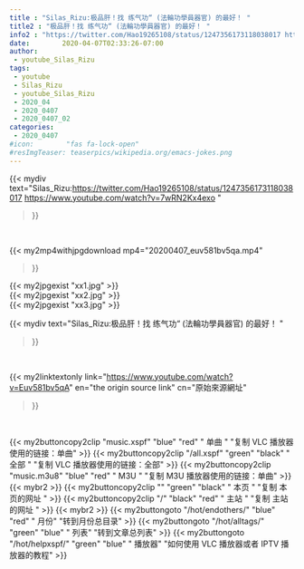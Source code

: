 ```yaml
---
title : "Silas_Rizu:极品肝！找 练气功“ (法輪功學員器官) 的最好！ "
title2 : "极品肝！找 练气功“ (法輪功學員器官) 的最好！ "
info2 : "https://twitter.com/Hao19265108/status/1247356173118038017 https://www.youtube.com/watch?v=7wRN2Kx4exo "
date:        2020-04-07T02:33:26-07:00
author:
 - youtube_Silas_Rizu
tags:
 - youtube
 - Silas_Rizu
 - youtube_Silas_Rizu
 - 2020_04
 - 2020_0407
 - 2020_0407_02
categories:
 - 2020_0407
#icon:        "fas fa-lock-open"
#resImgTeaser: teaserpics/wikipedia.org/emacs-jokes.png
---
```


{{< mydiv text="Silas_Rizu:https://twitter.com/Hao19265108/status/1247356173118038017 https://www.youtube.com/watch?v=7wRN2Kx4exo "
>}}
<br>


{{< my2mp4withjpgdownload mp4="20200407_euv581bv5qa.mp4"
>}}

{{< my2jpgexist "xx1.jpg" >}}<br>
{{< my2jpgexist "xx2.jpg" >}}<br>
{{< my2jpgexist "xx3.jpg" >}}<br>



{{< mydiv text="Silas_Rizu:极品肝！找 练气功“ (法輪功學員器官) 的最好！ "
>}}
<br>

{{< my2linktextonly link="https://www.youtube.com/watch?v=Euv581bv5qA"
en="the origin source link" cn="原始來源網址"
>}}


<br>

{{< my2buttoncopy2clip "music.xspf"        "blue"   "red"    " 单曲 "  "复制 VLC 播放器使用的链接：单曲" >}} {{< my2buttoncopy2clip "/all.xspf"         "green"  "black"  " 全部 "  "复制 VLC 播放器使用的链接：全部" >}} {{< my2buttoncopy2clip "music.m3u8"        "blue"   "red"    " M3U  "    "复制 M3U 播放器使用的链接：单曲" >}} {{< mybr2 >}} {{< my2buttoncopy2clip ""                  "green"  "black"  " 本页 "    "复制 本页的网址 " >}} {{< my2buttoncopy2clip "/"                 "black"  "red"    " 主站 "    "复制 主站的网址 " >}} {{< mybr2 >}} {{< my2buttongoto      "/hot/endothers/"   "blue"   "red"    " 月份"   "转到月份总目录" >}} {{< my2buttongoto      "/hot/alltags/"     "green"  "blue"   " 列表"   "转到文章总列表" >}} {{< my2buttongoto      "/hot/helpxspf/"    "green"  "blue"   " 播放器" "如何使用 VLC 播放器或者 IPTV 播放器的教程" >}} 
